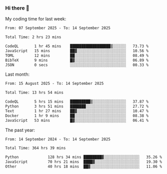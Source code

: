 ### Hi there 👋

My coding time for last week:

<!--START_SECTION:week-->

```txt
From: 07 September 2025 - To: 14 September 2025

Total Time: 2 hrs 23 mins

CodeQL       1 hr 45 mins    ██████████████████▒░░░░░░   73.73 %
JavaScript   15 mins         ██▓░░░░░░░░░░░░░░░░░░░░░░   10.56 %
TOML         12 mins         ██░░░░░░░░░░░░░░░░░░░░░░░   08.49 %
BibTeX       9 mins          █▓░░░░░░░░░░░░░░░░░░░░░░░   06.89 %
JSON         0 secs          ░░░░░░░░░░░░░░░░░░░░░░░░░   00.33 %
```

<!--END_SECTION:week-->

Last month:

<!--START_SECTION:month-->

```txt
From: 15 August 2025 - To: 14 September 2025

Total Time: 13 hrs 54 mins

CodeQL       5 hrs 15 mins   █████████▒░░░░░░░░░░░░░░░   37.87 %
Python       3 hrs 51 mins   ███████░░░░░░░░░░░░░░░░░░   27.72 %
Text         1 hr 27 mins    ██▓░░░░░░░░░░░░░░░░░░░░░░   10.47 %
Docker       1 hr 9 mins     ██░░░░░░░░░░░░░░░░░░░░░░░   08.38 %
JavaScript   53 mins         █▓░░░░░░░░░░░░░░░░░░░░░░░   06.41 %
```

<!--END_SECTION:month-->

The past year:

<!--START_SECTION:year-->

```txt
From: 14 September 2024 - To: 14 September 2025

Total Time: 364 hrs 39 mins

Python             128 hrs 34 mins ████████▓░░░░░░░░░░░░░░░░   35.26 %
JavaScript         70 hrs 21 mins  ████▓░░░░░░░░░░░░░░░░░░░░   19.30 %
Other              40 hrs 18 mins  ██▓░░░░░░░░░░░░░░░░░░░░░░   11.06 %
```

<!--END_SECTION:year-->
